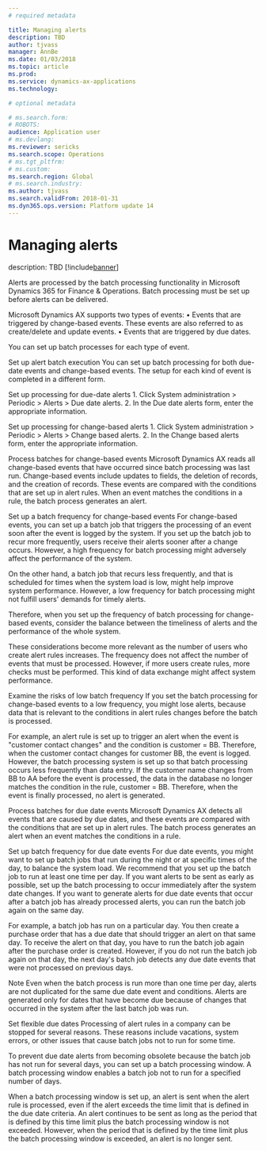 ```yaml
---
# required metadata

title: Managing alerts
description: TBD
author: tjvass
manager: AnnBe
ms.date: 01/03/2018
ms.topic: article
ms.prod: 
ms.service: dynamics-ax-applications
ms.technology: 

# optional metadata

# ms.search.form:
# ROBOTS:
audience: Application user
# ms.devlang: 
ms.reviewer: sericks
ms.search.scope: Operations
# ms.tgt_pltfrm: 
# ms.custom:
ms.search.region: Global
# ms.search.industry:
ms.author: tjvass
ms.search.validFrom: 2018-01-31 
ms.dyn365.ops.version: Platform update 14
---
```


# Managing alerts
description: TBD
[!include[banner](../includes/banner.md)]

Alerts are processed by the batch processing functionality in Microsoft Dynamics 365 for Finance & Operations. Batch processing must be set up before alerts can be delivered. 

Microsoft Dynamics AX supports two types of events: 
	• Events that are triggered by change-based events. These events are also referred to as create/delete and update events. 
	• Events that are triggered by due dates. 

You can set up batch processes for each type of event.

Set up alert batch execution 
You can set up batch processing for both due-date events and change-based events. The setup for each kind of event is completed in a different form. 

Set up processing for due-date alerts
	1. Click System administration > Periodic > Alerts > Due date alerts. 
	2. In the Due date alerts form, enter the appropriate information. 
	
Set up processing for change-based alerts
	1. Click System administration > Periodic > Alerts > Change based alerts. 
	2. In the Change based alerts form, enter the appropriate information. 
	
Process batches for change-based events
Microsoft Dynamics AX reads all change-based events that have occurred since batch processing was last run. Change-based events include updates to fields, the deletion of records, and the creation of records. These events are compared with the conditions that are set up in alert rules. When an event matches the conditions in a rule, the batch process generates an alert. 

Set up a batch frequency for change-based events
For change-based events, you can set up a batch job that triggers the processing of an event soon after the event is logged by the system. If you set up the batch job to recur more frequently, users receive their alerts sooner after a change occurs. However, a high frequency for batch processing might adversely affect the performance of the system. 

On the other hand, a batch job that recurs less frequently, and that is scheduled for times when the system load is low, might help improve system performance. However, a low frequency for batch processing might not fulfill users' demands for timely alerts. 

Therefore, when you set up the frequency of batch processing for change-based events, consider the balance between the timeliness of alerts and the performance of the whole system. 

These considerations become more relevant as the number of users who create alert rules increases. The frequency does not affect the number of events that must be processed. However, if more users create rules, more checks must be performed. This kind of data exchange might affect system performance. 

Examine the risks of low batch frequency
If you set the batch processing for change-based events to a low frequency, you might lose alerts, because data that is relevant to the conditions in alert rules changes before the batch is processed. 

For example, an alert rule is set up to trigger an alert when the event is "customer contact changes" and the condition is customer = BB. Therefore, when the customer contact changes for customer BB, the event is logged. However, the batch processing system is set up so that batch processing occurs less frequently than data entry. If the customer name changes from BB to AA before the event is processed, the data in the database no longer matches the condition in the rule, customer = BB. Therefore, when the event is finally processed, no alert is generated. 

Process batches for due date events
Microsoft Dynamics AX detects all events that are caused by due dates, and these events are compared with the conditions that are set up in alert rules. The batch process generates an alert when an event matches the conditions in a rule. 

Set up batch frequency for due date events
For due date events, you might want to set up batch jobs that run during the night or at specific times of the day, to balance the system load. We recommend that you set up the batch job to run at least one time per day. If you want alerts to be sent as early as possible, set up the batch processing to occur immediately after the system date changes. If you want to generate alerts for due date events that occur after a batch job has already processed alerts, you can run the batch job again on the same day. 

For example, a batch job has run on a particular day. You then create a purchase order that has a due date that should trigger an alert on that same day. To receive the alert on that day, you have to run the batch job again after the purchase order is created. However, if you do not run the batch job again on that day, the next day's batch job detects any due date events that were not processed on previous days. 

Note 
Even when the batch process is run more than one time per day, alerts are not duplicated for the same due date event and conditions. Alerts are generated only for dates that have become due because of changes that occurred in the system after the last batch job was run. 

Set flexible due dates
Processing of alert rules in a company can be stopped for several reasons. These reasons include vacations, system errors, or other issues that cause batch jobs not to run for some time. 

To prevent due date alerts from becoming obsolete because the batch job has not run for several days, you can set up a batch processing window. A batch processing window enables a batch job not to run for a specified number of days. 

When a batch processing window is set up, an alert is sent when the alert rule is processed, even if the alert exceeds the time limit that is defined in the due date criteria. An alert continues to be sent as long as the period that is defined by this time limit plus the batch processing window is not exceeded.  However, when the period that is defined by the time limit plus the batch processing window is exceeded, an alert is no longer sent. 
